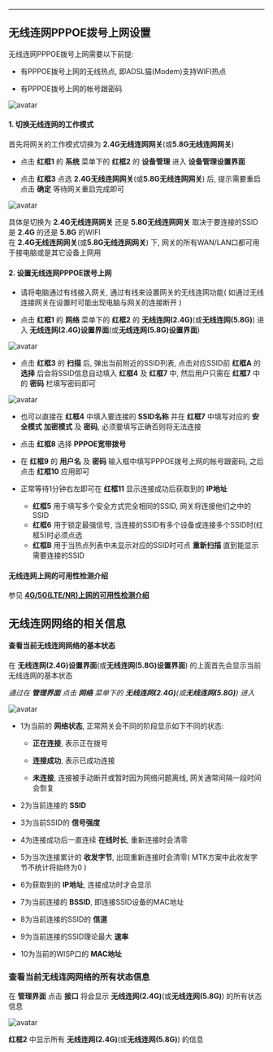 ***

## 无线连网PPPOE拨号上网设置

无线连网PPPOE拨号上网需要以下前提:

- 有PPPOE拨号上网的无线热点, 即ADSL猫(Modem)支持WIFI热点

- 有PPPOE拨号上网的帐号跟密码

![avatar](./wisp_pppoe.jpg) 


#### 1. 切换无线连网的工作模式

首先将网关的工作模式切换为 **2.4G无线连网网关**(或**5.8G无线连网网关**)


- 点击 **红框1** 的 **系统** 菜单下的 **红框2** 的 **设备管理** 进入 **设备管理设置界面**   

- 点击 **红框3** 点选 **2.4G无线连网网关**(或**5.8G无线连网网关**) 后, 提示需要重启点击 **确定** 等待网关重启完成即可

![avatar](./wisp_mode_cn.png) 

具体是切换为 **2.4G无线连网网关** 还是 **5.8G无线连网网关** 取决于要连接的SSID是 **2.4G** 的还是 **5.8G** 的WIFI   
在 **2.4G无线连网网关**(或**5.8G无线连网网关**) 下, 网关的所有WAN/LAN口都可用于接电脑或是其它设备上网用   


#### 2. 设置无线连网PPPOE拨号上网

- 请将电脑通过有线接入网关, 通过有线来设置网关的无线连网功能( 如通过无线连接网关在设置时可能出现电脑与网关的连接断开 )    

- 点击 **红框1** 的 **网络** 菜单下的 **红框2** 的 **无线连网(2.4G)**(或**无线连网(5.8G)**) 进入 **无线连网(2.4G)设置界面**(或**无线连网(5.8G)设置界面**)

![avatar](./wisp_pppoe_cn.jpg) 

- 点击 **红框3** 的 **扫描** 后, 弹出当前附近的SSID列表, 点击对应SSID前 **红框A** 的 **选择** 后会将SSID信息自动填入 **红框4** 及 **红框7** 中, 然后用户只需在 **红框7** 中的 **密码** 栏填写密码即可

![avatar](./wisp_pppoe_scan_cn.jpg) 

- 也可以直接在 **红框4** 中填入要连接的 **SSID名称** 并在 **红框7** 中填写对应的 **安全模式** **加密模式** 及 **密码**, 必须要填写正确否则将无法连接   

- 点击 **红框8** 选择 **PPPOE宽带拨号**

- 在 **红框9** 的 **用户名** 及 **密码** 输入框中填写PPPOE拨号上网的帐号跟密码, 之后点击 **红框10** 应用即可

- 正常等待1分钟右左即可在 **红框11** 显示连接成功后获取到的 **IP地址**   

    - **红框5** 用于填写多个安全方式完全相同的SSID, 网关将连接他们之中的SSID   
    - **红框6** 用于锁定最强信号, 当连接的SSID有多个设备或连接多个SSID时(红框5)时必须点选   
    - **红框B** 用于当热点列表中未显示对应的SSID时可点 **重新扫描** 直到能显示需要连接的SSID   


#### 无线连网上网的可用性检测介绍

参见 **[4G/5G(LTE/NR)上网的可用性检测介绍](../lte/lte_apn_cn.md#4g5gltenr上网的可用性检测介绍为了ltenr网络的可靠性必须阅读)**



## 无线连网网络的相关信息

#### 查看当前无线连网网络的基本状态

在 **无线连网(2.4G)设置界面**(或**无线连网(5.8G)设置界面**) 的上面首先会显示当前无线连网的基本状态

*通过在 **管理界面** 点击 **网络** 菜单下的 **无线连网(2.4G)**(或**无线连网(5.8G)**) 进入*

![avatar](./wisp_status_cn.jpg) 

- 1为当前的 **网络状态**, 正常网关会不同的阶段显示如下不同的状态:

    - **正在连接**, 表示正在拨号

    - **连接成功**, 表示已成功连接

    - **未连接**, 连接被手动断开或暂时因为网络问题离线, 网关通常间隔一段时间会恢复


- 2为当前连接的 **SSID**

- 3为当前SSID的 **信号强度**

- 4为连接成功后一直连续 **在线时长**, 重新连接时会清零

- 5为当次连接累计的 **收发字节**, 出现重新连接时会清零( MTK方案中此收发字节不统计将始终为0 )

- 6为获取到的 **IP地址**, 连接成功时才会显示

- 7为当前连接的 **BSSID**, 即连接SSID设备的MAC地址

- 8为当前连接的SSID的 **信道**

- 9为当前连接的SSID理论最大 **速率**

- 10为当前的WISP口的 **MAC地址**


### 查看当前无线连网网络的所有状态信息

在 **管理界面** 点击 **接口** 将会显示 **无线连网(2.4G)**(或**无线连网(5.8G)**) 的所有状态信息

![avatar](./wisp_interface_cn.jpg) 

**红框2** 中显示所有 **无线连网(2.4G)**(或**无线连网(5.8G)**) 的信息   

